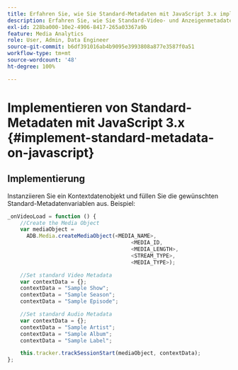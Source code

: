 ```yaml
---
title: Erfahren Sie, wie Sie Standard-Metadaten mit JavaScript 3.x implementieren.
description: Erfahren Sie, wie Sie Standard-Video- und Anzeigenmetadaten festlegen, die mit Tracking-Aufrufen in Browser-Apps (JS 3.x) gesendet werden.
exl-id: 228ba000-10e2-4906-8417-265a03367a9b
feature: Media Analytics
role: User, Admin, Data Engineer
source-git-commit: b6df391016ab4b9095e3993808a877e3587f0a51
workflow-type: tm+mt
source-wordcount: '48'
ht-degree: 100%

---
```


# Implementieren von Standard-Metadaten mit JavaScript 3.x {#implement-standard-metadata-on-javascript}

## Implementierung

Instanziieren Sie ein Kontextdatenobjekt und füllen Sie die gewünschten Standard-Metadatenvariablen aus. Beispiel:

```js
_onVideoLoad = function () {
    //Create the Media Object
    var mediaObject =
      ADB.Media.createMediaObject(<MEDIA_NAME>,
                                       <MEDIA_ID,
                                       <MEDIA_LENGTH>,
                                       <STREAM_TYPE>,
                                       <MEDIA_TYPE>);

    //Set standard Video Metadata
    var contextData = {};
    contextData = "Sample Show";
    contextData = "Sample Season";
    contextData = "Sample Episode";

    //Set standard Audio Metadata
    var contextData = {};
    contextData = "Sample Artist";
    contextData = "Sample Album";
    contextData = "Sample Label";

    this.tracker.trackSessionStart(mediaObject, contextData);
};
```
